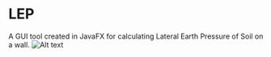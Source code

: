 # LEP
A GUI tool created in JavaFX for calculating Lateral Earth Pressure of Soil on a wall.
![Alt text](https://github.com/muhammadmohsin1994/LEP/blob/master/lep.png "LEP Calculator")
